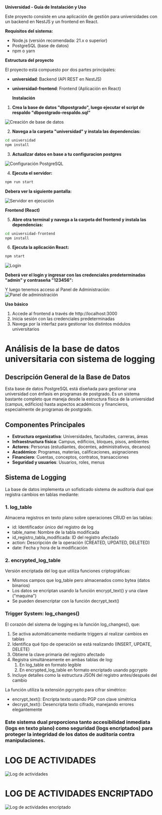 ﻿**Universidad - Guía de Instalación y Uso**

Este proyecto consiste en una aplicación de gestión para universidades con un backend en NestJS y un frontend en React.

**Requisitos del sistema:**

- Node.js (versión recomendada: 21.x o superior)
- PostgreSQL (base de datos)
- npm o yarn

**Estructura del proyecto**

  El proyecto está compuesto por dos partes principales:

- **universidad**: Backend (API REST en NestJS)
- **universidad-frontend**: Frontend (Aplicación en React)

  **Instalación**

1. **Crea la base de datos "dbpostgrado", luego ejecutar el script de respaldo "dbpostgrado-respaldo.sql"**

![Creación de base de datos](images/Aspose.Words.d5426d7a-188d-4892-885c-1139cf7634d0.001.png)

2. **Navega a la carpeta "universidad" y instala las dependencias:**

```bash
cd universidad
npm install
```

3. **Actualizar datos en base a tu configuracion postgres**

![Configuración PostgreSQL](images/Aspose.Words.d5426d7a-188d-4892-885c-1139cf7634d0.002.png)

4. **Ejecuta el servidor:**

```bash
npm run start
```

**Debera ver la siguiente pantalla:**

![Servidor en ejecución](images/Aspose.Words.d5426d7a-188d-4892-885c-1139cf7634d0.003.png)

**Frontend (React)**

 5. **Abre otra terminal y navega a la carpeta del frontend y instala las dependencias:**

```bash
cd universidad-frontend
npm install
```

 6. **Ejecuta la aplicación React:**

```bash
npm start
```

![Login](images/Aspose.Words.d5426d7a-188d-4892-885c-1139cf7634d0.004.png)

**Deberá ver el login y ingresar con las credenciales predeterminadas "admin" y contraseña "123456":**

Y luego tenemos acceso al Panel de Administración:
![Panel de administración](images/Aspose.Words.d5426d7a-188d-4892-885c-1139cf7634d0.005.png)

**Uso básico**

1. Accede al frontend a través de http://localhost:3000
2. Inicia sesión con las credenciales predeterminadas
3. Navega por la interfaz para gestionar los distintos módulos universitarios


#
# **Análisis de la base de datos universitaria con sistema de logging**
## **Descripción General de la Base de Datos**
Esta base de datos PostgreSQL está diseñada para gestionar una universidad con énfasis en programas de postgrado. Es un sistema bastante completo que maneja desde la estructura física de la universidad (campus, edificios) hasta aspectos académicos y financieros, especialmente de programas de postgrado.
## **Componentes Principales**
- **Estructura organizativa**: Universidades, facultades, carreras, áreas
- **Infraestructura física**: Campus, edificios, bloques, pisos, ambientes
- **Actores**: Personas (estudiantes, docentes, administrativos, decanos)
- **Académico**: Programas, materias, calificaciones, asignaciones
- **Financiero**: Cuentas, conceptos, contratos, transacciones
- **Seguridad y usuarios**: Usuarios, roles, menus
## **Sistema de Logging**
La base de datos implementa un sofisticado sistema de auditoría dual que registra cambios en tablas mediante:
### **1. log\_table**
Almacena registros en texto plano sobre operaciones CRUD en las tablas:

- id: Identificador único del registro de log
- table\_name: Nombre de la tabla modificada
- id\_registro\_tabla\_modificada: ID del registro afectado
- action: Descripción de la operación (CREATED, UPDATED, DELETED)
- date: Fecha y hora de la modificación
### **2. encrypted\_log\_table**
Versión encriptada del log que utiliza funciones criptográficas:

- Mismos campos que log\_table pero almacenados como bytea (datos binarios)
- Los datos se encriptan usando la función encrypt\_text() y una clave ("maquina")
- Se pueden desencriptar con la función decrypt\_text()


### **Trigger System: log\_changes()**
El corazón del sistema de logging es la función log\_changes(), que:

1. Se activa automáticamente mediante triggers al realizar cambios en tablas
1. Identifica qué tipo de operación se está realizando (INSERT, UPDATE, DELETE)
1. Obtiene la clave primaria del registro afectado
1. Registra simultáneamente en ambas tablas de log:
   1. En log\_table en formato legible
   1. En encrypted\_log\_table en formato encriptado usando pgcrypto
1. Incluye detalles como la estructura JSON del registro antes/después del cambio

La función utiliza la extensión pgcrypto para cifrar simétrico:

- encrypt\_text(): Encripta texto usando PGP con clave simétrica
- decrypt\_text(): Desencripta texto cifrado, manejando errores elegantemente

### Este sistema dual proporciona tanto accesibilidad inmediata (logs en texto plano) como seguridad (logs encriptados) para proteger la integridad de los datos de auditoría contra manipulaciones.

# LOG DE ACTIVIDADES 
![Log de actividades](images/Aspose.Words.d5426d7a-188d-4892-885c-1139cf7634d0.006.png)



# LOG DE ACTIVIDADES ENCRIPTADO
![Log de actividades encriptado](images/Aspose.Words.d5426d7a-188d-4892-885c-1139cf7634d0.007.png)



